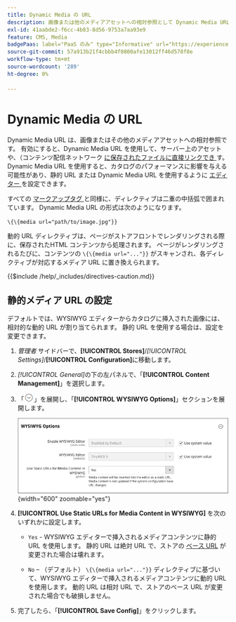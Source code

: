 ```yaml
---
title: Dynamic Media の URL
description: 画像または他のメディアアセットへの相対参照として Dynamic Media URL を使用する方法について説明します。
exl-id: 41aabde2-f6cc-4b83-8d56-9753a7aa93e9
feature: CMS, Media
badgePaas: label="PaaS のみ" type="Informative" url="https://experienceleague.adobe.com/ja/docs/commerce/user-guides/product-solutions" tooltip="Adobe Commerce on Cloud プロジェクト（Adobeが管理する PaaS インフラストラクチャ）およびオンプレミスプロジェクトにのみ適用されます。"
source-git-commit: 57a913b21f4cbbb4f0800afe13012ff46d578f8e
workflow-type: tm+mt
source-wordcount: '289'
ht-degree: 0%

---
```


# Dynamic Media の URL

Dynamic Media URL は、画像またはその他のメディアアセットへの相対参照です。 有効にすると、Dynamic Media URL を使用して、サーバー上のアセットや、（コンテンツ配信ネットワーク [ に保存されたファイルに直接リンクでき ](media-storage-content-delivery-network.md) す。 Dynamic Media URL を使用すると、カタログのパフォーマンスに影響を与える可能性があり、静的 URL または Dynamic Media URL を使用するように [ エディター ](editor.md#configure-the-editor) を設定できます。

すべての [ マークアップタグ ](../systems/markup-tags.md) と同様に、ディレクティブは二重の中括弧で囲まれています。 Dynamic Media URL の形式は次のようになります。

`\{\{media url="path/to/image.jpg"}}`

動的 URL ディレクティブは、ページがストアフロントでレンダリングされる際に、保存されたHTML コンテンツから処理されます。 ページがレンダリングされるたびに、コンテンツの `\{\{media url="..."}}` がスキャンされ、各ディレクティブが対応するメディア URL に置き換えられます。

{{$include /help/_includes/directives-caution.md}}

## 静的メディア URL の設定

デフォルトでは、WYSIWYG エディターからカタログに挿入された画像には、相対的な動的 URL が割り当てられます。 静的 URL を使用する場合は、設定を変更できます。

1. _管理者_ サイドバーで、**[!UICONTROL Stores]**/_[!UICONTROL Settings]_/**[!UICONTROL Configuration]**&#x200B;に移動します。

1. _[!UICONTROL General]_&#x200B;の下の左パネルで、「**[!UICONTROL Content Management]**」を選択します。

1. 「![ 展開セレクター ](../assets/icon-display-expand.png)」を展開し、「**[!UICONTROL WYSIWYG Options]**」セクションを展開します。

   ![WYSIWYG オプション ](./assets/content-management-wysiwyg-options.png){width="600" zoomable="yes"}

1. **[!UICONTROL Use Static URLs for Media Content in WYSIWYG]** を次のいずれかに設定します。

   - `Yes` - WYSIWYG エディターで挿入されるメディアコンテンツに静的 URL を使用します。 静的 URL は絶対 URL で、ストアの [ ベース URL](../stores-purchase/store-urls.md) が変更された場合は壊れます。

   - `No` – （デフォルト） `\{\{media url="..."}}` ディレクティブに基づいて、WYSIWYG エディターで挿入されるメディアコンテンツに動的 URL を使用します。 動的 URL は相対 URL で、ストアのベース URL が変更された場合でも破損しません。

1. 完了したら、「**[!UICONTROL Save Config]**」をクリックします。
